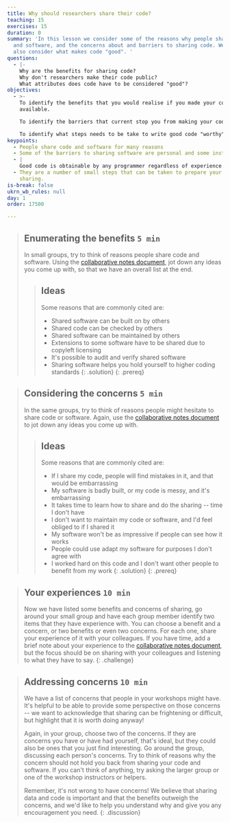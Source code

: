 ```yaml
---
title: Why should researchers share their code?
teaching: 15
exercises: 15
duration: 0
summary: 'In this lesson we consider some of the reasons why people share code
  and software, and the concerns about and barriers to sharing code. We will
  also consider what makes code "good". '
questions:
  - |-
    Why are the benefits for sharing code?
    Why don't researchers make their code public?
    What attributes does code have to be considered "good"?
objectives:
  - >-
    To identify the benefits that you would realise if you made your code
    available.

    To identify the barriers that current stop you from making your code available.

    To identify what steps needs to be take to write good code "worthy" of posting publicly.
keypoints:
  - People share code and software for many reasons
  - Some of the barriers to sharing software are personal and some institutional.
  - |
    Good code is obtainable by any programmer regardless of experience. 
  - They are a number of small steps that can be taken to prepare your code for
    sharing.
is-break: false
ukrn_wb_rules: null
day: 1
order: 17500

---
```

> ## Enumerating the benefits `5 min`
> In small groups, try to think of reasons people share code and software.
> Using the <a href="{{ site.collaborative_notes }}" target="_blank">collaborative notes document</a>,
> jot down any ideas you come up with, so that we have an overall list at the end.
> > ## Ideas
> > Some reasons that are commonly cited are:
> > - Shared software can be built on by others
> > - Shared code can be checked by others
> > - Shared software can be maintained by others
> > - Extensions to some software have to be shared due to copyleft licensing
> > - It's possible to audit and verify shared software
> > - Sharing software helps you hold yourself to higher coding standards
> {: .solution}
{: .prereq}

> ## Considering the concerns `5 min`
> In the same groups, try to think of reasons people might hesitate to share code or software.
> Again, use the <a href="{{ site.collaborative_notes }}" target="_blank">collaborative notes document</a>
> to jot down any ideas you come up with.
> > ## Ideas
> > Some reasons that are commonly cited are:
> > - If I share my code, people will find mistakes in it, and that would be embarrassing
> > - My software is badly built, or my code is messy, and it's embarrassing
> > - It takes time to learn how to share and do the sharing -- time I don't have
> > - I don't want to maintain my code or software, and I'd feel obliged to if I shared it
> > - My software won't be as impressive if people can see how it works
> > - People could use adapt my software for purposes I don't agree with
> > - I worked hard on this code and I don't want other people to benefit from my work
> {: .solution}
{: .prereq}

> ## Your experiences `10 min`
> Now we have listed some benefits and concerns of sharing, go around your small group and have
> each group member identify two items that they have experience with.
> You can choose a benefit and a concern, or two benefits or even two concerns.
> For each one, share your experience of it with your colleagues.
> If you have time, add a brief note about your experience to the
> <a href="{{ site.collaborative_notes }}" target="_blank">collaborative notes document</a>,
> but the focus should be on sharing with your colleagues and listening to what they have to say.
{: .challenge}

> ## Addressing concerns `10 min`
> We have a list of concerns that people in your workshops might have.
> It's helpful to be able to provide some perspective on those concerns --
> we want to acknowledge that sharing can be frightening or difficult,
> but highlight that it is worth doing anyway!
>
> Again, in your group, choose two of the concerns. If they are concerns you have
> or have had yourself, that's ideal, but they could also be ones that you just
> find interesting.
> Go around the group, discussing each person's concerns.
> Try to think of reasons why the concern should not hold you back from
> sharing your code and software.
> If you can't think of anything, try asking the larger group or one of the
> workshop instructors or helpers.
>
> Remember, it's not wrong to have concerns! We believe that sharing data and code
> is important and that the benefits outweigh the concerns, and we'd like to help
> you understand why and give you any encouragement you need.
{: .discussion}
